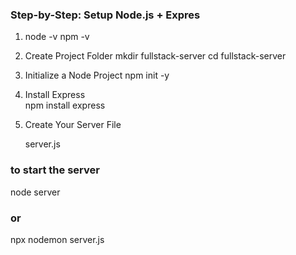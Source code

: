 
### Step-by-Step: Setup Node.js + Expres
1. node -v
   npm -v

2. Create Project Folder
   mkdir fullstack-server
   cd fullstack-server

3. Initialize a Node Project
   npm init -y

4. Install Express   
   npm install express

 5. Create Your Server File  

     server.js

### to start the server
node server 

### or 

npx nodemon server.js




